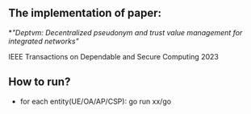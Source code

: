 ## The implementation of paper: 

**"Deptvm: Decentralized pseudonym and trust value management for integrated networks"*

IEEE Transactions on Dependable and Secure Computing 2023

## How to run?
- for each entity(UE/OA/AP/CSP):
  go run xx/go

   



